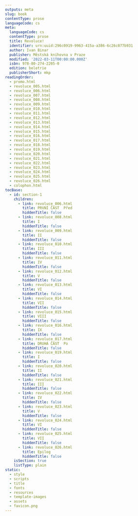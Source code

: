 ```yaml
---
outputs: meta
slug: book
contentType: prose
languageCode: cs
meta:
  languageCode: cs
  contentType: prose
  title: Revoluce!
  identifier: urn:uuid:296c0919-9963-415a-a386-6c26c077b931
  author: Ivan Binar
  publisher: Městská knihovna v Praze
  modified: '2022-03-11T00:00:00.000Z'
  isbn: 978-80-274-2205-0
  edition: beletrie
  publisherShort: mkp
readingOrder:
  - promo.html
  - revoluce_005.html
  - revoluce_006.html
  - revoluce_007.html
  - revoluce_008.html
  - revoluce_009.html
  - revoluce_010.html
  - revoluce_011.html
  - revoluce_012.html
  - revoluce_013.html
  - revoluce_014.html
  - revoluce_015.html
  - revoluce_016.html
  - revoluce_017.html
  - revoluce_018.html
  - revoluce_019.html
  - revoluce_020.html
  - revoluce_021.html
  - revoluce_022.html
  - revoluce_023.html
  - revoluce_024.html
  - revoluce_025.html
  - revoluce_026.html
  - colophon.html
tocBase:
  - id: section-1
    children:
      - link: revoluce_006.html
        title: PRVNÍ ČÁST  Před
        hiddenTitle: false
      - link: revoluce_008.html
        title: I
        hiddenTitle: false
      - link: revoluce_009.html
        title: II
        hiddenTitle: false
      - link: revoluce_010.html
        title: III
        hiddenTitle: false
      - link: revoluce_011.html
        title: IV
        hiddenTitle: false
      - link: revoluce_012.html
        title: V
        hiddenTitle: false
      - link: revoluce_013.html
        title: VI
        hiddenTitle: false
      - link: revoluce_014.html
        title: VII
        hiddenTitle: false
      - link: revoluce_015.html
        title: VIII
        hiddenTitle: false
      - link: revoluce_016.html
        title: IX
        hiddenTitle: false
      - link: revoluce_017.html
        title: DRUHÁ ČÁST  Po
        hiddenTitle: false
      - link: revoluce_019.html
        title: I
        hiddenTitle: false
      - link: revoluce_020.html
        title: II
        hiddenTitle: false
      - link: revoluce_021.html
        title: III
        hiddenTitle: false
      - link: revoluce_022.html
        title: IV
        hiddenTitle: false
      - link: revoluce_023.html
        title: V
        hiddenTitle: false
      - link: revoluce_024.html
        title: VI
        hiddenTitle: false
      - link: revoluce_025.html
        title: VII
        hiddenTitle: false
      - link: revoluce_026.html
        title: Epilog
        hiddenTitle: false
    isSection: true
    listType: plain
static:
  - style
  - scripts
  - title
  - fonts
  - resources
  - template-images
  - assets
  - favicon.png
---
```

